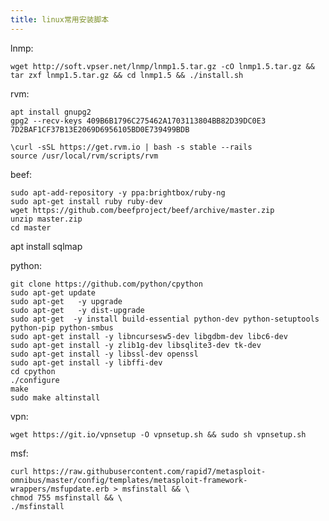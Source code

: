 ```yaml
---
title: linux常用安装脚本
---
```

lnmp:

    wget http://soft.vpser.net/lnmp/lnmp1.5.tar.gz -cO lnmp1.5.tar.gz && tar zxf lnmp1.5.tar.gz && cd lnmp1.5 && ./install.sh 

rvm:

    apt install gnupg2
    gpg2 --recv-keys 409B6B1796C275462A1703113804BB82D39DC0E3 7D2BAF1CF37B13E2069D6956105BD0E739499BDB

    \curl -sSL https://get.rvm.io | bash -s stable --rails
    source /usr/local/rvm/scripts/rvm

beef:

    sudo apt-add-repository -y ppa:brightbox/ruby-ng
    sudo apt-get install ruby ruby-dev
    wget https://github.com/beefproject/beef/archive/master.zip 
    unzip master.zip
    cd master


apt install sqlmap

python:

    git clone https://github.com/python/cpython
    sudo apt-get update
    sudo apt-get   -y upgrade
    sudo apt-get   -y dist-upgrade
    sudo apt-get  -y install build-essential python-dev python-setuptools python-pip python-smbus
    sudo apt-get install -y libncursesw5-dev libgdbm-dev libc6-dev
    sudo apt-get install -y zlib1g-dev libsqlite3-dev tk-dev
    sudo apt-get install -y libssl-dev openssl
    sudo apt-get install -y libffi-dev
    cd cpython
    ./configure
    make
    sudo make altinstall

vpn:

    wget https://git.io/vpnsetup -O vpnsetup.sh && sudo sh vpnsetup.sh

msf:

    curl https://raw.githubusercontent.com/rapid7/metasploit-omnibus/master/config/templates/metasploit-framework-wrappers/msfupdate.erb > msfinstall && \
    chmod 755 msfinstall && \
    ./msfinstall
